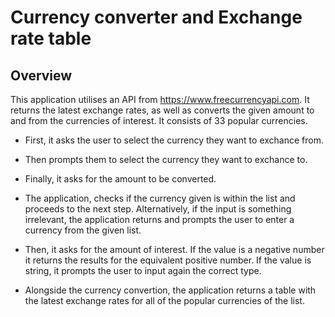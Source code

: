 #  Currency converter and Exchange rate table
## Overview
This application utilises an API from https://www.freecurrencyapi.com.
It returns the latest exchange rates, as well as converts the given amount to and from the currencies of interest. It consists of 33 popular currencies.
- First, it asks the user to select the currency they want to exchance from.
- Then prompts them to select the currency they want to exchance to.
- Finally, it asks for the amount to be converted.
  
- The application, checks if the currency given is within the list and proceeds to the next step. Alternatively, if the input is something irrelevant, the application returns and prompts the user to enter a currency from the given list.
- Then, it asks for the amount of interest. If the value is a negative number it returns the results for the equivalent positive number. If the value is string, it prompts the user to input again the correct type.
- Alongside the currency convertion, the application returns a table with the latest exchange rates for all of the popular currencies of the list.
